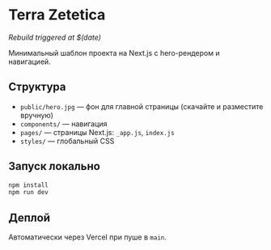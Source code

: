 # Terra Zetetica
*Rebuild triggered at $(date)*

Минимальный шаблон проекта на Next.js с hero-рендером и навигацией.

## Структура

- `public/hero.jpg` — фон для главной страницы (скачайте и разместите вручную)
- `components/` — навигация
- `pages/` — страницы Next.js: `_app.js`, `index.js`
- `styles/` — глобальный CSS

## Запуск локально

```bash
npm install
npm run dev
```

## Деплой

Автоматически через Vercel при пуше в `main`.
